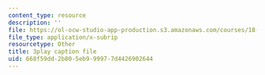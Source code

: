 ```yaml
---
content_type: resource
description: ''
file: https://ol-ocw-studio-app-production.s3.amazonaws.com/courses/18-01-single-variable-calculus-fall-2006/668f59dd2b805eb999977d4426902644_twzGBqPeW0M.vtt
file_type: application/x-subrip
resourcetype: Other
title: 3play caption file
uid: 668f59dd-2b80-5eb9-9997-7d4426902644
---
```

